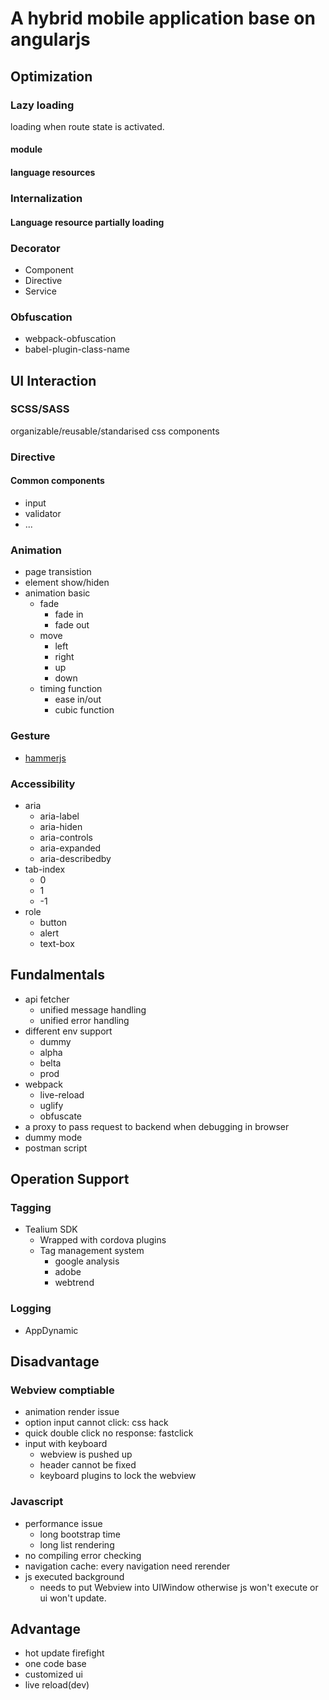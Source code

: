 # A hybrid mobile application base on angularjs

## Optimization

### Lazy loading 
loading when route state is activated.
  
#### module
#### language resources

### Internalization
#### Language resource partially loading

### Decorator

  - Component
  - Directive
  - Service

### Obfuscation

  - webpack-obfuscation
  - babel-plugin-class-name

## UI Interaction

### SCSS/SASS
organizable/reusable/standarised css components

### Directive 

#### Common components

  - input
  - validator
  - ...

### Animation
  - page transistion
  - element show/hiden
  - animation basic 
    - fade
      - fade in 
      - fade out
    - move 
      - left
      - right
      - up
      - down
    - timing function
      - ease in/out
      - cubic function

### Gesture
  - [hammerjs](https://hammerjs.github.io/)

### Accessibility
  - aria
    - aria-label
    - aria-hiden
    - aria-controls
    - aria-expanded
    - aria-describedby
  - tab-index
    - 0
    - 1
    - -1
  - role
    - button
    - alert
    - text-box

## Fundalmentals
  - api fetcher
    - unified message handling
    - unified error handling
  - different env support
    - dummy
    - alpha 
    - belta
    - prod
  - webpack
    - live-reload
    - uglify
    - obfuscate
  - a proxy to pass request to backend when debugging in browser
  - dummy mode
  - postman script


## Operation Support

### Tagging
  - Tealium SDK 
    - Wrapped with cordova plugins
    - Tag management system
      - google analysis
      - adobe
      - webtrend

### Logging
  - AppDynamic

## Disadvantage

### Webview comptiable
  - animation render issue
  - option input cannot click: css hack
  - quick double click no response: fastclick
  - input with keyboard
    - webview is pushed up
    - header cannot be fixed
    - keyboard plugins to lock the webview

### Javascript
  - performance issue
    - long bootstrap time
    - long list rendering
  - no compiling error checking
  - navigation cache: every navigation need rerender
  - js executed background
    - needs to put Webview into UIWindow otherwise js won't execute or ui won't update.

## Advantage
  - hot update
    firefight 
  - one code base
  - customized ui
  - live reload(dev)

